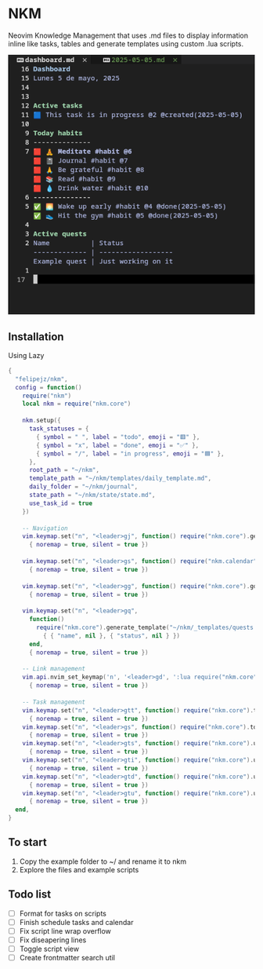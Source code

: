 # NKM

Neovim Knowledge Management that uses .md files to display information inline like tasks, tables and generate templates using custom .lua scripts.

![screenshot](https://github.com/FelipeJz/nkm/blob/master/examples/screenshot.jpg)

## Installation

Using Lazy

```lua
{
  "felipejz/nkm",
  config = function()
    require("nkm")
    local nkm = require("nkm.core")

    nkm.setup({
      task_statuses = {
        { symbol = " ", label = "todo", emoji = "🟥" },
        { symbol = "x", label = "done", emoji = "✅" },
        { symbol = "/", label = "in progress", emoji = "🟦" },
      },
      root_path = "~/nkm",
      template_path = "~/nkm/templates/daily_template.md",
      daily_folder = "~/nkm/journal",
      state_path = "~/nkm/state/state.md",
      use_task_id = true
    })

    -- Navigation
    vim.keymap.set("n", "<leader>gj", function() require("nkm.core").generate_daily() end,
      { noremap = true, silent = true })

    vim.keymap.set("n", "<leader>gs", function() require("nkm.calendar").open() end,
      { noremap = true, silent = true })

    vim.keymap.set("n", "<leader>gg", function() require("nkm.core").go_to_link("~/nkm/dashboard.md") end,
      { noremap = true, silent = true })

    vim.keymap.set("n", "<leader>gq",
      function()
        require("nkm.core").generate_template("~/nkm/_templates/quests.md", "~/nkm/quests",
          { { "name", nil }, { "status", nil } })
      end,
      { noremap = true, silent = true })

    -- Link management
    vim.api.nvim_set_keymap('n', '<leader>gd', ':lua require("nkm.core").go_to_link()<CR>',
      { noremap = true, silent = true })

    -- Task management
    vim.keymap.set("n", "<leader>gtt", function() require("nkm.core").toggle_task() end,
      { noremap = true, silent = true })
    vim.keymap.set("n", "<leader>gs", function() require("nkm.core").toggle_task(nil, nil, "s") end,
      { noremap = true, silent = true })
    vim.keymap.set("n", "<leader>gts", function() require("nkm.core").update_task("s") end,
      { noremap = true, silent = true })
    vim.keymap.set("n", "<leader>gti", function() require("nkm.core").update_task("/") end,
      { noremap = true, silent = true })
    vim.keymap.set("n", "<leader>gtd", function() require("nkm.core").update_task("x") end,
      { noremap = true, silent = true })
    vim.keymap.set("n", "<leader>gtu", function() require("nkm.core").update_task(" ") end,
      { noremap = true, silent = true })
  end,
}
```

## To start

1. Copy the example folder to ~/ and rename it to nkm
2. Explore the files and example scripts

## Todo list

- [ ] Format for tasks on scripts
- [ ] Finish schedule tasks and calendar
- [ ] Fix script line wrap overflow
- [ ] Fix diseapering lines
- [ ] Toggle script view
- [ ] Create frontmatter search util
